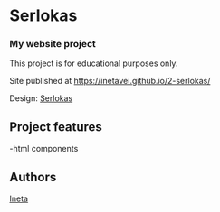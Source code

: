 # Serlokas
### My website project

This project is for educational purposes only.

Site published at https://inetavei.github.io/2-serlokas/

Design: [Serlokas](https://cdn.discordapp.com/attachments/648536139677958156/648860542743740428/404-Web-Page-Design-Examples-6.png)

## Project features
-html components

## Authors
[Ineta](https://github.com/InetaVei)